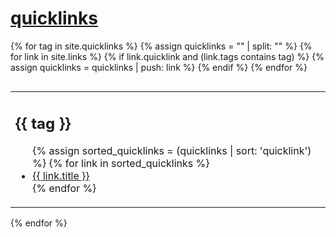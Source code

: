 # [quicklinks](#quicklinks)

{% for tag in site.quicklinks %}
  {% assign quicklinks = "" | split: "" %}
  {% for link in site.links %}
    {% if link.quicklink and (link.tags contains tag) %}
      {% assign quicklinks = quicklinks | push: link %}
    {% endif %}
  {% endfor %}
  <table style="display:block; float:left;"><tr><td>
  <h2>{{ tag }}</h2>
  <ul>
  {% assign sorted_quicklinks = (quicklinks | sort: 'quicklink') %}
  {% for link in sorted_quicklinks %}
    <li>
      <a href="{{ link.weburl }}">{{ link.title }}</a>
    </li>   
  {% endfor %}
  </ul>
  </td></tr></table>
{% endfor %}

<p style="clear: left;"></p>
